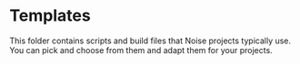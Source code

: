 # Templates

This folder contains scripts and build files that Noise projects
typically use. You can pick and choose from them and adapt them for
your projects.
